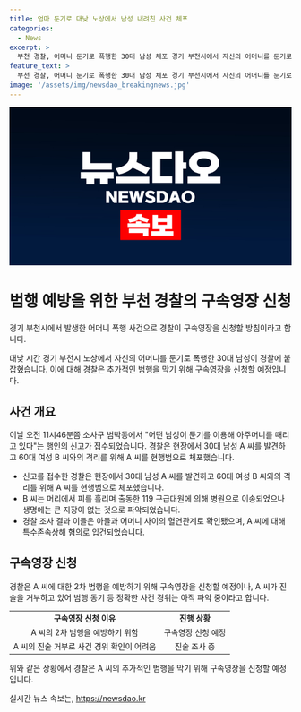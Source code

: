 ```yaml
---
title: 엄마 둔기로 대낮 노상에서 남성 내려친 사건 체포
categories:
  - News
excerpt: >
  부천 경찰, 어머니 둔기로 폭행한 30대 남성 체포 경기 부천시에서 자신의 어머니를 둔기로 공격한 30대 남성이 경찰에 체포되었다. 피해자인 60대 여성은 부상으로 병원으로 이송되었으나 큰 지장은 없는 것으로 알려졌다. 경찰은 2차 범행을 우려해 가해자에 대한 구속영장을 신청할 예정이지만, 가해자는 진술을 거부 중이라 정확한 사건 경위는 아직 파악 중이라고 전했다.
feature_text: >
  부천 경찰, 어머니 둔기로 폭행한 30대 남성 체포 경기 부천시에서 자신의 어머니를 둔기로 공격한 30대 남성이 경찰에 체포되었다. 피해자인 60대 여성은 부상으로 병원으로 이송되었으나 큰 지장은 없는 것으로 알려졌다. 경찰은 2차 범행을 우려해 가해자에 대한 구속영장을 신청할 예정이지만, 가해자는 진술을 거부 중이라 정확한 사건 경위는 아직 파악 중이라고 전했다.
image: '/assets/img/newsdao_breakingnews.jpg'
---
```


<p><img src="/assets/img/newsdao_breakingnews.jpg" alt="implanttips 속보" /></p>

<h1>범행 예방을 위한 부천 경찰의 구속영장 신청</h1>

<p>경기 부천시에서 발생한 어머니 폭행 사건으로 경찰이 구속영장을 신청할 방침이라고 합니다.</p>

<p data-ke-size="size16">대낮 시간 경기 부천시 노상에서 자신의 어머니를 둔기로 폭행한 30대 남성이 경찰에 붙잡혔습니다. 이에 대해 경찰은 추가적인 범행을 막기 위해 구속영장을 신청할 예정입니다.</p>

<h2 data-ke-size="size26">사건 개요</h2>

<p>이날 오전 11시46분쯤 소사구 범박동에서 "어떤 남성이 둔기를 이용해 아주머니를 때리고 있다"는 행인의 신고가 접수되었습니다. 경찰은 현장에서 30대 남성 A 씨를 발견하고 60대 여성 B 씨와의 격리를 위해 A 씨를 현행범으로 체포했습니다.</p>

<ul>
  <li>신고를 접수한 경찰은 현장에서 30대 남성 A 씨를 발견하고 60대 여성 B 씨와의 격리를 위해 A 씨를 현행범으로 체포했습니다.</li>
  <li>B 씨는 머리에서 피를 흘리며 출동한 119 구급대원에 의해 병원으로 이송되었으나 생명에는 큰 지장이 없는 것으로 파악되었습니다.</li>
  <li>경찰 조사 결과 이들은 아들과 어머니 사이의 혈연관계로 확인됐으며, A 씨에 대해 특수존속상해 혐의로 입건되었습니다.</li>
</ul>

<h2 data-ke-size="size26">구속영장 신청</h2>

<p data-ke-size="size16">경찰은 A 씨에 대한 2차 범행을 예방하기 위해 구속영장을 신청할 예정이나, A 씨가 진술을 거부하고 있어 범행 동기 등 정확한 사건 경위는 아직 파악 중이라고 합니다.</p>

<table>
  <tr>
    <td style="text-align: center; height: 17px;"><b>구속영장 신청 이유</b></td>
    <td style="text-align: center; height: 17px;"><b>진행 상황</b></td>
  </tr>
  <tr>
    <td style="text-align: center; height: 17px;">A 씨의 2차 범행을 예방하기 위함</td>
    <td style="text-align: center; height: 17px;">구속영장 신청 예정</td>
  </tr>
  <tr>
    <td style="text-align: center; height: 17px;">A 씨의 진술 거부로 사건 경위 확인이 어려움</td>
    <td style="text-align: center; height: 17px;">진술 조사 중</td>
  </tr>
</table>

<p data-ke-size="size16">위와 같은 상황에서 경찰은 A 씨의 추가적인 범행을 막기 위해 구속영장을 신청할 예정입니다.</p>
실시간 뉴스 속보는, <a href="https://newsdao.kr" rel="dofollow">https://newsdao.kr</a>


